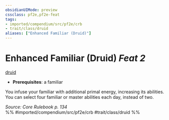 ```yaml
---
obsidianUIMode: preview
cssclass: pf2e,pf2e-feat
tags:
- imported/compendium/src/pf2e/crb
- trait/class/druid
aliases: ["Enhanced Familiar (Druid)"]
---
```

# Enhanced Familiar (Druid)  *Feat 2*  
[druid](rules/traits/druid.md)  

- **Prerequisites**: a familiar

You infuse your familiar with additional primal energy, increasing its abilities. You can select four familiar or master abilities each day, instead of two.

*Source: Core Rulebook p. 134*  
%% #imported/compendium/src/pf2e/crb #trait/class/druid %%